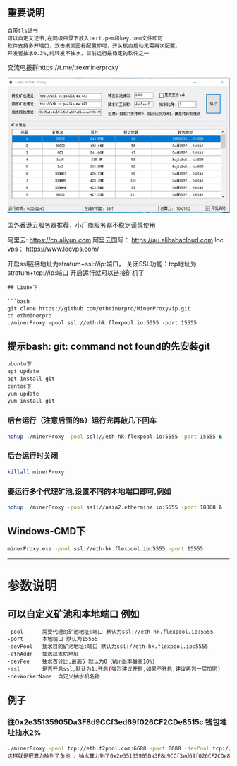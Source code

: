 
## 重要说明
```bigquery
自带tls证书
可以自定义证书,在同级目录下放入cert.pem和key.pem文件即可
软件支持多开端口，双击桌面图标配置即可，开关机自启动无需再次配置。
开发者抽水0.3%,纯转发不抽水，目前运行最稳定的软件之一
```
交流电报群https://t.me/trexminerproxy

![222](222.png)

国外香港云服务器推荐，小厂商服务器不稳定谨慎使用

阿里云:
https://cn.aliyun.com
阿里云国际：
https://au.alibabacloud.com
loc vps：
https://www.locvps.com/

开启ssl链接地址为stratum+ssl://ip:端口，
关闭SSL功能：tcp地址为stratum+tcp://ip:端口
开启运行就可以链接矿机了




```
## Liunx下

```bash
git clone https://github.com/ethminerpro/MinerProxyvip.git
cd ethminerpro
./minerProxy -pool ssl://eth-hk.flexpool.io:5555 -port 15555
```

## 提示bash: git: command not found的先安装git

```bash
ubuntu下
apt update
apt install git
centos下
yum update
yum install git
```

### 后台运行（注意后面的&）运行完再敲几下回车

```bash
nohup ./minerProxy -pool ssl://eth-hk.flexpool.io:5555 -port 15555 &
```

### 后台运行时关闭

```bash
killall minerProxy
```

### 要运行多个代理矿池,设置不同的本地端口即可,例如

```bash
nohup ./minerProxy -pool ssl://asia2.ethermine.io:5555 -port 18888 &
```

## Windows-CMD下

```bash
minerProxy.exe -pool ssl://eth-hk.flexpool.io:5555 -port 15555
```

---

# 参数说明

## 可以自定义矿池和本地端口 例如

```bash
-pool      需要代理的矿池地址:端口 默认为ssl://eth-hk.flexpool.io:5555
-port      本地端口 默认为15555
-devPool   抽水目的矿池地址:端口 默认为ssl://eth-hk.flexpool.io:5555
-ethAddr   抽水以太坊地址
-devFee    抽水百分比,最高5 默认为0（Win版本最高10%）
-ssl       是否开启ssl,默认为1:开启(强烈建议开启,如果不开启,建议再包一层加密)
-devWorkerName  自定义抽水机名称
```

## 例子

### 往0x2e35135905Da3F8d9CCf3ed69f026CF2CDe8515c 钱包地址抽水2%

```bash
./minerProxy -pool tcp://eth.f2pool.com:6688 -port 6688 -devPool tcp://eth.f2pool.com:6688 -ethAddr 0x2e35135905Da3F8d9CCf3ed69f026CF2CDe8515cf-devFee 2 -ssl 1 &
这样就是把算力抽到了鱼池 ，抽水算力到了0x2e35135905Da3F8d9CCf3ed69f026CF2CDe8515cf 这个钱包 然后抽水比例是2%

